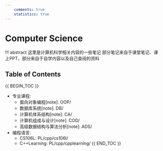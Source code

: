 ```yaml
---
    comments: true
    statistics: true
---
```


# Computer Science

!!! abstract 这里是计算机科学相关内容的一些笔记
    部分笔记来自于课堂笔记、课上PPT，部分来自于自学内容以及自己查阅的资料


## Table of Contents

{{ BEGIN_TOC }}
- 专业课程:
    - 面向对象编程[note]: OOP/
    - 数据库系统[note]: DB/
    - 计算机体系结构[note]: CA/
    - 计算机组成与设计[note]: COD/
    - 高级数据结构与算法分析[note]: ADS/
- 编程语言:
    - CS106L: PL/cpp/cs106l/
    - C++Learning: PL/cpp/cpplearning/
{{ END_TOC }}